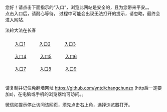 您好！请点击下面指示的“入口”，浏览此网站是安全的，且为您带来平安。。 <br/>
点击入口后，请耐心等待， 过程中可能会出现无法打开的提示，请忽略，最终会进入网站. </br>

法轮大法在长春<br/>
<div style="padding:10px"><a style="margin:20px" target="_blank" href="https://d24flbos7vi7wv.cloudfront.net/2Qpsp?fxxohazj" id="ccLink1" rel="nofollow">入口1</a> <a target="_blank" style="margin:20px" href="https://d1ngr9uh2xwnwy.cloudfront.net/2Qpsp?aimnsmy" id="ccLink2" rel="nofollow">入口2</a> <a style="margin:20px" target="_blank" href="https://d5xnli14z4ldl.cloudfront.net/2Qpsp?fiexqxkd" id="ccLink3" rel="nofollow">入口3</a></div>

<div style="padding:10px" ><a style="margin:20px" target="_blank" href="https://d24flbos7vi7wv.cloudfront.net/2Qpsp?fxxohazj" id="ccLink4" rel="nofollow">入口4</a> <a style="margin:20px" href="https://d1ngr9uh2xwnwy.cloudfront.net/2Qpsp?aimnsmy" target="_blank" id="ccLink5" rel="nofollow">入口5</a> <a style="margin:20px" href="https://d5xnli14z4ldl.cloudfront.net/2Qpsp?fiexqxkd" target="_blank" id="ccLink6" rel="nofollow">入口6</a></div>

<div style="padding:10px"><a style="margin:20px" target="_blank" href="https://d24flbos7vi7wv.cloudfront.net/2Qpsp?fxxohazj" id="ccLink7" rel="nofollow">入口7</a> <a style="margin:20px" href="https://d1ngr9uh2xwnwy.cloudfront.net/2Qpsp?aimnsmy" target="_blank" id="ccLink8" rel="nofollow">入口8</a> <a style="margin:20px" target="_blank" href="https://d5xnli14z4ldl.cloudfront.net/2Qpsp?fiexqxkd" id="ccLink9" rel="nofollow">入口9</a></div>

<br/>



请复制并记住免翻墙网址 https://github.com/yntd/changchunzx (http后一定要加s)，在电脑或手机的浏览器均可访问。。<br/>

微信如提示停止访问该网页，须先点击右上角，选择浏览器打开。
